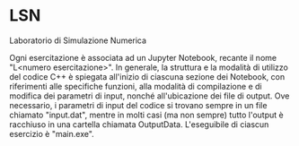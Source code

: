 # LSN
Laboratorio di Simulazione Numerica

Ogni esercitazione è associata ad un Jupyter Notebook, recante il nome "L\<numero esercitazione\>".
In generale, la struttura e la modalità di utilizzo del codice C++ è spiegata all'inizio di ciascuna sezione dei Notebook, con riferimenti alle specifiche funzioni, alla modalità di compilazione e di modifica dei parametri di input, nonché all'ubicazione dei file di output.
Ove necessario, i parametri di input del codice si trovano sempre in un file chiamato "input.dat", mentre in molti casi (ma non sempre) tutto l'output è racchiuso in una cartella chiamata OutputData. 
L'eseguibile di ciascun esercizio è "main.exe".
